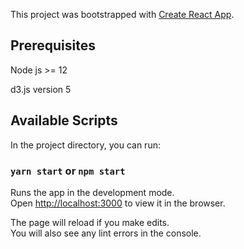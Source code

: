 This project was bootstrapped with [Create React App](https://github.com/facebook/create-react-app).

## Prerequisites

Node js >= 12

d3.js  version 5

## Available Scripts

In the project directory, you can run:

### `yarn start` or `npm start` 

Runs the app in the development mode.<br />
Open [http://localhost:3000](http://localhost:3000) to view it in the browser.

The page will reload if you make edits.<br />
You will also see any lint errors in the console.

